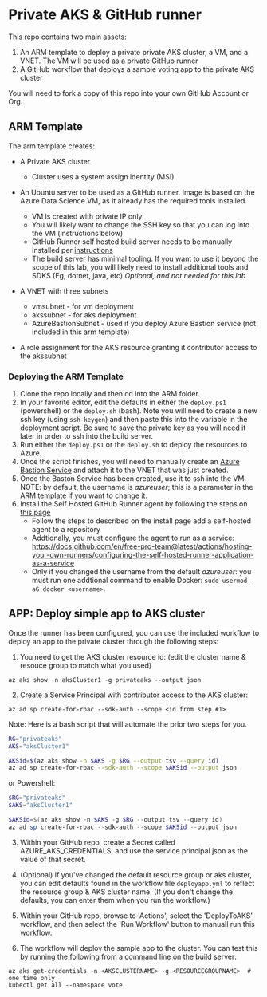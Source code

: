 # Private AKS & GitHub runner

This repo contains two main assets:  
1) An ARM template to deploy a private private AKS cluster, a VM, and a VNET.  The VM will be used as a private GitHub runner
2) A GitHub workflow that deploys a sample voting app to the private AKS cluster

You will need to fork a copy of this repo into your own GitHub Account or Org.

## ARM Template 
The arm template creates:
- A Private AKS cluster
  - Cluster uses a system assign identity (MSI)
- An Ubuntu server to be used as a GitHub runner.  Image is based on the Azure Data Science VM, as it already has the required tools installed.
  - VM is created with private IP only
  - You will likely want to change the SSH key so that you can log into the VM (instructions below)
  - GitHub Runner self hosted build server needs to be manually installed per [instructions](https://docs.github.com/en/free-pro-team@latest/actions/hosting-your-own-runners/adding-self-hosted-runners)
  - The build server has minimal tooling.  If you want to use it beyond the scope of this lab, you will likely need to install additional tools and SDKS (Eg, dotnet, java, etc)  _Optional, and not needed for this lab_

- A VNET with three subnets
  - vmsubnet - for vm deployment
  - akssubnet - for aks deployment
  - AzureBastionSubnet - used if you deploy Azure Bastion service (not included in this arm template)
- A role assignment for the AKS resource granting it contributor access to the akssubnet

### Deploying the ARM Template
1. Clone the repo locally and then cd into the ARM folder.
2. In your favorite editor, edit the defaults in either the `deploy.ps1` (powershell) or the `deploy.sh` (bash).  Note you will need to create a new ssh key (using `ssh-keygen`) and then paste this into the variable in the deployment script.  Be sure to save the private key as you will need it later in order to ssh into the build server.
3. Run either the `deploy.ps1` or the `deploy.sh` to deploy the resources to Azure.
4. Once the script finishes, you will need to manually create an [Azure Bastion Service](https://docs.microsoft.com/en-us/azure/bastion/tutorial-create-host-portal) and attach it to the VNET that was just created.
5. Once the Baston Service has been created, use it to ssh into the VM. NOTE:  by default, the username is _azureuser_; this is a parameter in the ARM template if you want to change it.
6. Install the Self Hosted GitHub Runner agent by following the steps on [this page](https://docs.github.com/en/free-pro-team@latest/actions/hosting-your-own-runners/adding-self-hosted-runners)
   - Follow the steps to described on the install page add a self-hosted agent to a repository
   - Addtionally, you must configure the agent to run as a service:  https://docs.github.com/en/free-pro-team@latest/actions/hosting-your-own-runners/configuring-the-self-hosted-runner-application-as-a-service
   - Only if you changed the username from the default _azureuser_:  you must run one addtional command to enable Docker:  `sudo usermod -aG docker <username>`.   



## APP:  Deploy simple app to AKS cluster
Once the runner has been configured, you can use the included workflow to deploy an app to the private cluster through the following steps:

1. You need to get the AKS cluster resource id:  (edit the cluster name & resouce group to match what you used)
```
az aks show -n aksCluster1 -g privateaks --output json
```
2. Create a Service Principal with contributor access to the AKS cluster:
```
az ad sp create-for-rbac --sdk-auth --scope <id from step #1>
```
Note:  Here is a bash script that will automate the prior two steps for you. 
```bash
RG="privateaks"
AKS="aksCluster1"

AKSid=$(az aks show -n $AKS -g $RG --output tsv --query id)
az ad sp create-for-rbac --sdk-auth --scope $AKSid --output json
```
or Powershell:
```powershell
$RG="privateaks"
$AKS="aksCluster1"

$AKSid=$(az aks show -n $AKS -g $RG --output tsv --query id)
az ad sp create-for-rbac --sdk-auth --scope $AKSid --output json
```
3. Within your GitHub repo, create a Secret called AZURE_AKS_CREDENTIALS, and use the service principal json as the value of that secret.

4. (Optional) If you've changed the default resource group or aks cluster, you can edit defaults found in the workflow file `deployapp.yml`  to reflect the resource group & AKS cluster name.  (If you don't change the defaults, you can enter them when you run the workflow.)
5. Within your GitHub repo, browse to 'Actions', select the 'DeployToAKS' workflow, and then select the 'Run Workflow' button to manuall run this workflow.
6. The workflow will deploy the sample app to the cluster.  You can test this by running the following from a command line on the build server:
```
az aks get-credentials -n <AKSCLUSTERNAME> -g <RESOURCEGROUPNAME>  # one time only
kubectl get all --namespace vote
```
